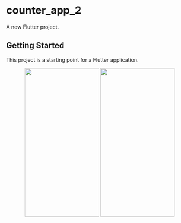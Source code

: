 # counter_app_2

A new Flutter project.

## Getting Started

This project is a starting point for a Flutter application.

<p align="center">
  <img src="https://raw.githubusercontent.com/kisahtegar/riverpod_demo/master/demo/counter_app_2/preview/1.png"  width="200" height="400"/>
  <img src="https://raw.githubusercontent.com/kisahtegar/riverpod_demo/master/demo/counter_app_2/preview/2.png"  width="200" height="400"/>
</p>
